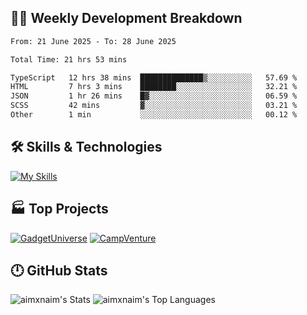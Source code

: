 

## 🧑‍💻 Weekly Development Breakdown

<!--START_SECTION:waka-->

```txt
From: 21 June 2025 - To: 28 June 2025

Total Time: 21 hrs 53 mins

TypeScript   12 hrs 38 mins  ██████████████▒░░░░░░░░░░   57.69 %
HTML         7 hrs 3 mins    ████████░░░░░░░░░░░░░░░░░   32.21 %
JSON         1 hr 26 mins    █▓░░░░░░░░░░░░░░░░░░░░░░░   06.59 %
SCSS         42 mins         ▓░░░░░░░░░░░░░░░░░░░░░░░░   03.21 %
Other        1 min           ░░░░░░░░░░░░░░░░░░░░░░░░░   00.12 %
```

<!--END_SECTION:waka-->

## 🛠️ Skills & Technologies

[![My Skills](https://skillicons.dev/icons?i=angular,react,docker,mongodb,nodejs,express,github,bootstrap,prisma,postman,postgres&perline=8)](https://skillicons.dev)

## 🏭 Top Projects

[![GadgetUniverse](https://github-readme-stats.vercel.app/api/pin/?username=aimxnaim&repo=GadgetUniverse&theme=dark)](https://github.com/aimxnaim/GadgetUniverse)
[![CampVenture](https://github-readme-stats.vercel.app/api/pin/?username=aimxnaim&repo=CampVenture&theme=dark)](https://github.com/aimxnaim/CampVenture)

## 🕛 GitHub Stats

![aimxnaim's Stats](https://github-readme-stats.vercel.app/api?username=aimxnaim&theme=tokyonight&show_icons=true&hide_border=true&count_private=true)
![aimxnaim's Top Languages](https://github-readme-stats.vercel.app/api/top-langs/?username=aimxnaim&theme=tokyonight&show_icons=true&hide_border=true&layout=compact)




